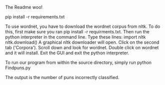 The Readme woo! 


pip install -r requirements.txt


To use wordnet, you have to download the wordnet corpus from nltk. To do this, first make sure you ran pip install -r requirments.txt. Then run the python interpreter in the command line. Type these lines:
    import nltk
    nltk.download()
A graphical nltk downloader will open.
Click on the second tab ('Corpora'). Scroll down and look for wordnet. Double click on wordnet and it will install. Exit the GUI and exit the python interpreter.

To run our program from within the source directory, simply run python Findpuns.py

The output is the number of puns incorrectly classified.
